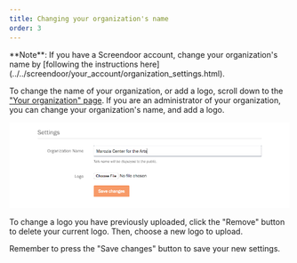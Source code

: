 ```yaml
---
title: Changing your organization's name
order: 3
---
```


<div class='alert'>
    **Note**: If you have a Screendoor account, change your organization's name by [following the instructions here](../../screendoor/your_account/organization_settings.html).
</div>

To change the name of your organization, or add a logo, scroll down to the ["Your organization" page](https://dashboard.dobt.co/organization/). If you are an administrator of your organization, you can change your organization's name, and add a logo.

![Changing your organization's settings](../images/organization_settings.png)

To change a logo you have previously uploaded, click the "Remove" button to delete your current logo. Then, choose a new logo to upload.

Remember to press the "Save changes" button to save your new settings.
